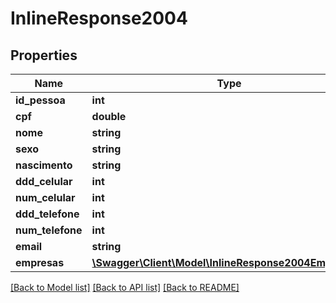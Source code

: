 # InlineResponse2004

## Properties
Name | Type | Description | Notes
------------ | ------------- | ------------- | -------------
**id_pessoa** | **int** |  | [optional] 
**cpf** | **double** |  | [optional] 
**nome** | **string** |  | [optional] 
**sexo** | **string** |  | [optional] 
**nascimento** | **string** |  | [optional] 
**ddd_celular** | **int** |  | [optional] 
**num_celular** | **int** |  | [optional] 
**ddd_telefone** | **int** |  | [optional] 
**num_telefone** | **int** |  | [optional] 
**email** | **string** |  | [optional] 
**empresas** | [**\Swagger\Client\Model\InlineResponse2004Empresas[]**](InlineResponse2004Empresas.md) |  | [optional] 

[[Back to Model list]](../README.md#documentation-for-models) [[Back to API list]](../README.md#documentation-for-api-endpoints) [[Back to README]](../README.md)


